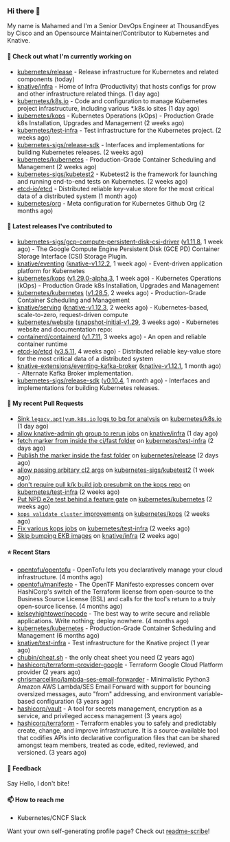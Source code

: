 ### Hi there 👋

My name is Mahamed and I'm a Senior DevOps Engineer at ThousandEyes by Cisco and an Opensource Maintainer/Contributor to Kubernetes and Knative.

#### 👷 Check out what I'm currently working on

- [kubernetes/release](https://github.com/kubernetes/release) - Release infrastructure for Kubernetes and related components (today)
- [knative/infra](https://github.com/knative/infra) - Home of Infra (Productivity) that hosts configs for prow and other infrastructure related things. (1 day ago)
- [kubernetes/k8s.io](https://github.com/kubernetes/k8s.io) - Code and configuration to manage Kubernetes project infrastructure, including various *.k8s.io sites (1 day ago)
- [kubernetes/kops](https://github.com/kubernetes/kops) - Kubernetes Operations (kOps) - Production Grade k8s Installation, Upgrades and Management (2 weeks ago)
- [kubernetes/test-infra](https://github.com/kubernetes/test-infra) - Test infrastructure for the Kubernetes project. (2 weeks ago)
- [kubernetes-sigs/release-sdk](https://github.com/kubernetes-sigs/release-sdk) - Interfaces and implementations for building Kubernetes releases. (2 weeks ago)
- [kubernetes/kubernetes](https://github.com/kubernetes/kubernetes) - Production-Grade Container Scheduling and Management (2 weeks ago)
- [kubernetes-sigs/kubetest2](https://github.com/kubernetes-sigs/kubetest2) - Kubetest2 is the framework for launching and running end-to-end tests on Kubernetes. (2 weeks ago)
- [etcd-io/etcd](https://github.com/etcd-io/etcd) - Distributed reliable key-value store for the most critical data of a distributed system (1 month ago)
- [kubernetes/org](https://github.com/kubernetes/org) - Meta configuration for Kubernetes Github Org (2 months ago)

#### 🔭 Latest releases I've contributed to

- [kubernetes-sigs/gcp-compute-persistent-disk-csi-driver](https://github.com/kubernetes-sigs/gcp-compute-persistent-disk-csi-driver) ([v1.11.8](https://github.com/kubernetes-sigs/gcp-compute-persistent-disk-csi-driver/releases/tag/v1.11.8), 1 week ago) - The Google Compute Engine Persistent Disk (GCE PD) Container Storage Interface (CSI) Storage Plugin.
- [knative/eventing](https://github.com/knative/eventing) ([knative-v1.12.2](https://github.com/knative/eventing/releases/tag/knative-v1.12.2), 1 week ago) - Event-driven application platform for Kubernetes
- [kubernetes/kops](https://github.com/kubernetes/kops) ([v1.29.0-alpha.3](https://github.com/kubernetes/kops/releases/tag/v1.29.0-alpha.3), 1 week ago) - Kubernetes Operations (kOps) - Production Grade k8s Installation, Upgrades and Management
- [kubernetes/kubernetes](https://github.com/kubernetes/kubernetes) ([v1.28.5](https://github.com/kubernetes/kubernetes/releases/tag/v1.28.5), 2 weeks ago) - Production-Grade Container Scheduling and Management
- [knative/serving](https://github.com/knative/serving) ([knative-v1.12.3](https://github.com/knative/serving/releases/tag/knative-v1.12.3), 2 weeks ago) - Kubernetes-based, scale-to-zero, request-driven compute
- [kubernetes/website](https://github.com/kubernetes/website) ([snapshot-initial-v1.29](https://github.com/kubernetes/website/releases/tag/snapshot-initial-v1.29), 3 weeks ago) - Kubernetes website and documentation repo: 
- [containerd/containerd](https://github.com/containerd/containerd) ([v1.7.11](https://github.com/containerd/containerd/releases/tag/v1.7.11), 3 weeks ago) - An open and reliable container runtime
- [etcd-io/etcd](https://github.com/etcd-io/etcd) ([v3.5.11](https://github.com/etcd-io/etcd/releases/tag/v3.5.11), 4 weeks ago) - Distributed reliable key-value store for the most critical data of a distributed system
- [knative-extensions/eventing-kafka-broker](https://github.com/knative-extensions/eventing-kafka-broker) ([knative-v1.12.1](https://github.com/knative-extensions/eventing-kafka-broker/releases/tag/knative-v1.12.1), 1 month ago) - Alternate Kafka Broker implementation.
- [kubernetes-sigs/release-sdk](https://github.com/kubernetes-sigs/release-sdk) ([v0.10.4](https://github.com/kubernetes-sigs/release-sdk/releases/tag/v0.10.4), 1 month ago) - Interfaces and implementations for building Kubernetes releases.

#### 🔨 My recent Pull Requests

- [Sink `legacy.apt|yum.k8s.io` logs to bq for analysis](https://github.com/kubernetes/k8s.io/pull/6239) on [kubernetes/k8s.io](https://github.com/kubernetes/k8s.io) (1 day ago)
- [allow knative-admin gh group to rerun jobs](https://github.com/knative/infra/pull/311) on [knative/infra](https://github.com/knative/infra) (1 day ago)
- [fetch marker from inside the ci/fast folder](https://github.com/kubernetes/test-infra/pull/31527) on [kubernetes/test-infra](https://github.com/kubernetes/test-infra) (2 days ago)
- [Publish the marker inside the fast folder](https://github.com/kubernetes/release/pull/3405) on [kubernetes/release](https://github.com/kubernetes/release) (2 days ago)
- [allow passing arbitary cl2 args](https://github.com/kubernetes-sigs/kubetest2/pull/256) on [kubernetes-sigs/kubetest2](https://github.com/kubernetes-sigs/kubetest2) (1 week ago)
- [don&#39;t require pull k/k build job presubmit on the kops repo](https://github.com/kubernetes/test-infra/pull/31503) on [kubernetes/test-infra](https://github.com/kubernetes/test-infra) (2 weeks ago)
- [Put NPD e2e test behind a feature gate](https://github.com/kubernetes/kubernetes/pull/122439) on [kubernetes/kubernetes](https://github.com/kubernetes/kubernetes) (2 weeks ago)
- [`kops validate cluster` improvements](https://github.com/kubernetes/kops/pull/16187) on [kubernetes/kops](https://github.com/kubernetes/kops) (2 weeks ago)
- [Fix various kops jobs](https://github.com/kubernetes/test-infra/pull/31494) on [kubernetes/test-infra](https://github.com/kubernetes/test-infra) (2 weeks ago)
- [Skip bumping EKB images](https://github.com/knative/infra/pull/303) on [knative/infra](https://github.com/knative/infra) (2 weeks ago)

#### ⭐ Recent Stars

- [opentofu/opentofu](https://github.com/opentofu/opentofu) - OpenTofu lets you declaratively manage your cloud infrastructure. (4 months ago)
- [opentofu/manifesto](https://github.com/opentofu/manifesto) - The OpenTF Manifesto expresses concern over HashiCorp&#39;s switch of the Terraform license from open-source to the Business Source License (BSL) and calls for the tool&#39;s return to a truly open-source license. (4 months ago)
- [kelseyhightower/nocode](https://github.com/kelseyhightower/nocode) - The best way to write secure and reliable applications. Write nothing; deploy nowhere. (4 months ago)
- [kubernetes/kubernetes](https://github.com/kubernetes/kubernetes) - Production-Grade Container Scheduling and Management (6 months ago)
- [knative/test-infra](https://github.com/knative/test-infra) - Test infrastructure for the Knative project (1 year ago)
- [chubin/cheat.sh](https://github.com/chubin/cheat.sh) - the only cheat sheet you need (2 years ago)
- [hashicorp/terraform-provider-google](https://github.com/hashicorp/terraform-provider-google) - Terraform Google Cloud Platform provider (2 years ago)
- [chrismarcellino/lambda-ses-email-forwarder](https://github.com/chrismarcellino/lambda-ses-email-forwarder) - Minimalistic Python3 Amazon AWS Lambda/SES Email Forward with support for bouncing oversized messages, auto &#34;from&#34; addressing, and environment variable-based configuration (3 years ago)
- [hashicorp/vault](https://github.com/hashicorp/vault) - A tool for secrets management, encryption as a service, and privileged access management (3 years ago)
- [hashicorp/terraform](https://github.com/hashicorp/terraform) - Terraform enables you to safely and predictably create, change, and improve infrastructure. It is a source-available tool that codifies APIs into declarative configuration files that can be shared amongst team members, treated as code, edited, reviewed, and versioned. (3 years ago)

#### 💬 Feedback

Say Hello, I don't bite!

#### 📫 How to reach me

- Kubernetes/CNCF Slack

Want your own self-generating profile page? Check out [readme-scribe](https://github.com/muesli/readme-scribe)!


